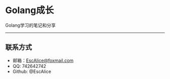 # Golang成长

Golang学习的笔记和分享

[golang随记]: https://github.com/EscAlice/Golang-/blob/master/Golang%E9%9A%8F%E8%AE%B0.md



































------

## 联系方式

- 邮箱：EscAlice@foxmail.com
- QQ: 742642742
- Github: @EscAlice